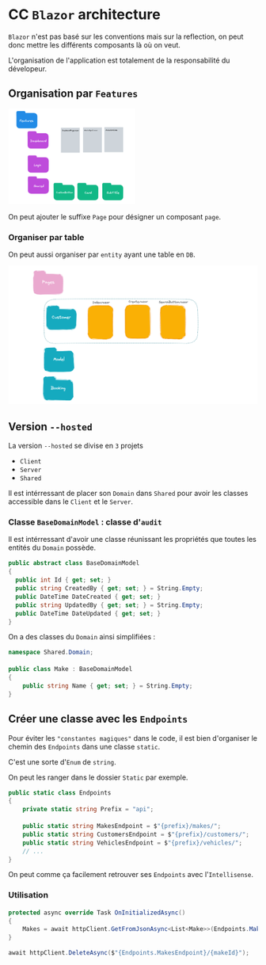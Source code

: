 # CC `Blazor` architecture

`Blazor` n'est pas basé sur les conventions mais sur la reflection, on peut donc mettre les différents composants là où on veut.

L'organisation de l'application est totalement de la responsabilité du dévelopeur.



## Organisation par `Features`

<img src="assets/blazor-organisation-layered.png" alt="blazor-organisation-layered" style="zoom: 25%;" />

On peut ajouter le suffixe `Page` pour désigner un composant `page`.

### Organiser par table

On peut aussi organiser par `entity` ayant une table en `DB`.

<img src="assets/organise-by-entity-in-blazor-page.png" alt="organise-by-entity-in-blazor-page" style="zoom:50%;" />



## Version `--hosted`

La version `--hosted` se divise en `3` projets

- `Client`
- `Server`
- `Shared`

Il est intérressant de placer son `Domain` dans `Shared` pour avoir les classes accessible dans le `Client` et le `Server`.



### Classe `BaseDomainModel` : classe d'`audit`

Il est intérressant d'avoir une classe réunissant les propriétés que toutes les entités du `Domain` possède.

```cs
public abstract class BaseDomainModel
{
  public int Id { get; set; }
  public string CreatedBy { get; set; } = String.Empty;
  public DateTime DateCreated { get; set; }
  public string UpdatedBy { get; set; } = String.Empty;
  public DateTime DateUpdated { get; set; }
}
```

On a des classes du `Domain` ainsi simplifiées :

```cs
namespace Shared.Domain;

public class Make : BaseDomainModel
{
    public string Name { get; set; } = String.Empty;
}
```



## Créer une classe avec les `Endpoints`

Pour éviter les  `"constantes magiques"`  dans le code, il est bien d'organiser le chemin des `Endpoints` dans une classe `static`.

C'est une sorte d'`Enum` de `string`.

On peut les ranger dans le dossier `Static` par exemple.

```cs
public static class Endpoints
{
    private static string Prefix = "api";
    
    public static string MakesEndpoint = $"{prefix}/makes/";
    public static string CustomersEndpoint = $"{prefix}/customers/";
	public static string VehiclesEndpoint = $"{prefix}/vehicles/";
	// ...
}
```

On peut comme ça facilement retrouver ses `Endpoints` avec l'`Intellisense`.

### Utilisation

```cs
protected async override Task OnInitializedAsync()
{
    Makes = await httpClient.GetFromJsonAsync<List<Make>>(Endpoints.MakesEndpoint);
}
```

```cs
await httpClient.DeleteAsync($"{Endpoints.MakesEndpoint}/{makeId}");
```

